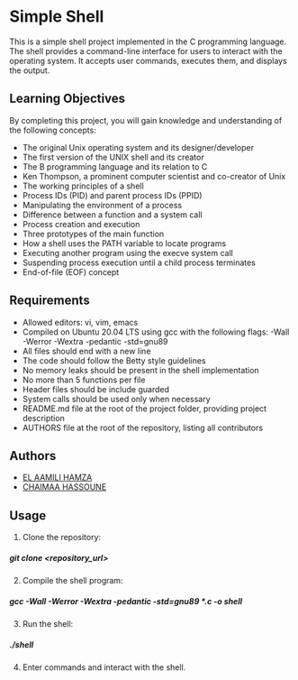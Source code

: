 # Simple Shell
This is a simple shell project implemented in the C programming language. The shell provides a command-line interface for users to interact with the operating system. It accepts user commands, executes them, and displays the output.
## Learning Objectives
By completing this project, you will gain knowledge and understanding of the following concepts:
- The original Unix operating system and its designer/developer
- The first version of the UNIX shell and its creator
- The B programming language and its relation to C
- Ken Thompson, a prominent computer scientist and co-creator of Unix
- The working principles of a shell
- Process IDs (PID) and parent process IDs (PPID)
- Manipulating the environment of a process
- Difference between a function and a system call
- Process creation and execution
- Three prototypes of the main function
- How a shell uses the PATH variable to locate programs
- Executing another program using the execve system call
- Suspending process execution until a child process terminates
- End-of-file (EOF) concept

## Requirements
- Allowed editors: vi, vim, emacs
- Compiled on Ubuntu 20.04 LTS using gcc with the following flags: -Wall -Werror -Wextra -pedantic -std=gnu89
- All files should end with a new line
- The code should follow the Betty style guidelines
- No memory leaks should be present in the shell implementation
- No more than 5 functions per file
- Header files should be include guarded
- System calls should be used only when necessary
- README.md file at the root of the project folder, providing project description
- AUTHORS file at the root of the repository, listing all contributors
## Authors

- [EL AAMILI HAMZA](https://github.com/Hamzaelaamili)
- [CHAIMAA HASSOUNE](https://github.com/chaimaahassoune)
## Usage
1. Clone the repository:

##### git clone <repository_url> 


2. Compile the shell program:
 
##### gcc -Wall -Werror -Wextra -pedantic -std=gnu89 *.c -o shell

3. Run the shell:

##### ./shell

4. Enter commands and interact with the shell.
